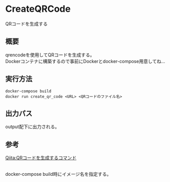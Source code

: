 # CreateQRCode
QRコードを生成する

## 概要

qrencodeを使用してQRコードを生成する。  
Dockerコンテナに構築するので事前にDockerとdocker-compose用意してね…

## 実行方法

```
docker-compose build
docker run create_qr_code <URL> <QRコードのファイル名>
```

## 出力パス

output配下に出力される。

## 参考

[Qiita:QRコードを生成するコマンド](https://qiita.com/tukiyo3/items/5ad2b034761858058a27)

[](https://amaya382.hatenablog.jp/entry/2017/04/03/034002)  
docker-compose build時にイメージ名を指定する。